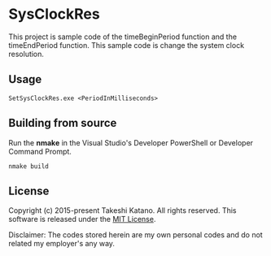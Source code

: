 # SysClockRes

This project is sample code of the timeBeginPeriod function and the timeEndPeriod function. This sample code is change the system clock resolution.

## Usage

```
SetSysClockRes.exe <PeriodInMilliseconds>
```

## Building from source

Run the **nmake** in the Visual Studio's Developer PowerShell or Developer Command Prompt.

```
nmake build
```

## License

Copyright (c) 2015-present Takeshi Katano. All rights reserved. This software is released under the [MIT License](https://github.com/tksh164/SysClockRes/blob/master/LICENSE).

Disclaimer: The codes stored herein are my own personal codes and do not related my employer's any way.
